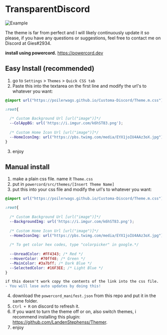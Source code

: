 # TransparentDiscord

![Example](https://i.imgur.com/LVCC1Kp.jpg)

The theme is far from perfect and I will likely continuously update it so please, 
if you have any questions or suggestions, feel free to contact me on Discord at Gies#2934.

**install using powercord.** https://powercord.dev
## Easy Install (recommended)
1. go to ``Settings`` > ``Themes`` > ``Quick CSS tab``
2. Paste this into the textarea on the first line and modify the url's to whatever you want: 
```css
@import url("https://poilerwags.github.io/Customa-Discord/Theme.m.css");

:root{
  
  /* Custom Background Url [url("image")]*/
  --ColAppBG: url('https://i.imgur.com/k6hST83.png');
  
  /* Custom Home Icon Url [url("image")]*/
  --HomeIconImg: url("https://pbs.twimg.com/media/EYX1joIU4AAz3oX.jpg");
}
```   
3. enjoy
  
## Manual install
1. make a plain css file. name it ``Theme.css``  
2. put in ``powercord/src/themes/[Insert Theme Name]``
3. put this into your css file and modify the url's to whatever you want:  
```css 
@import url("https://poilerwags.github.io/Customa-Discord/Theme.m.css");

:root{
  
  /* Custom Background Url [url("image")]*/
  --BackgroundImg: url('https://i.imgur.com/k6hST83.png');
  
  /* Custom Home Icon Url [url("image")]*/
  --HomeIconImg: url("https://pbs.twimg.com/media/EYX1joIU4AAz3oX.jpg");
  
  /* To get color hex codes, type "colorpicker" in google.*/
  
  --UnreadColor: #FF4343; /* Red */
  --HoverColor: #70ff48; /* Green */
  --MainColor: #3a7bff; /* Dark Blue */
  --SelectedColor: #16F3EE; /* Light Blue */
}
```  

```diff
if this doesn't work copy the contents of the link into the css file. 
- You will lose auto updates by doing this! 
```
4. download the ``powercord_manifest.json`` from this repo and put it in the same folder.  
5. ``Ctrl + R`` on discord to refresh it.
6. If you want to turn the theme off or on, also switch themes, i recommend installing this plugin: https://github.com/LandenStephenss/Themer.  
7. enjoy
